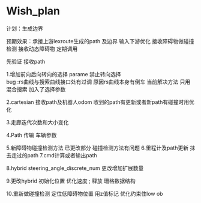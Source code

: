 # Wish_plan
计划：生成边界

预期效果：承接上游lexroute生成的path 及边界  输入下游优化   接收障碍物做碰撞检测 
接收动态障碍物  定期调用

先验证 接收path

1.增加前向后向转向的选择 parame 禁止转向选择  
bug :rs曲线与搜索曲线接口处有过调 原因rs曲线本身有倒车  当前解决方法 只用混合搜索 加入了选择参数

2.cartesian 接收path及机器人odom    收到的path有更新或者新path有碰撞时用优化

3.走廊迭代次数和大小变化

4.Path 传输  车辆参数



5.新障碍物碰撞检测方法   已更改部分 碰撞检测方法有问题
6.里程计及path更新      抹去走过的path
7.cmd计算或者输出path

8.hybrid steering_angle_discrete_num  更改增加扩展数量

9.更改hybrid 初始化位置 优化速度  ;  释放 珊格数据结构

10.重新做碰撞检测  定位低障碍物位置  用z值标记  优化约束住low ob